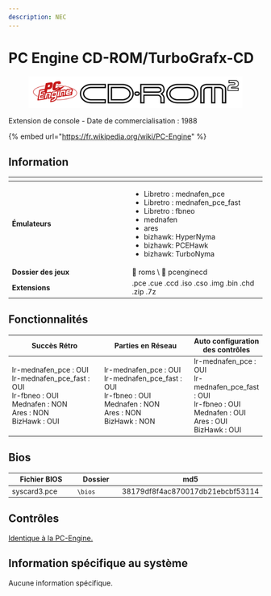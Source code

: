 ```yaml
---
description: NEC
---
```


# PC Engine CD-ROM/TurboGrafx-CD

<div align="left">

<figure><picture><source srcset="https://raw.githubusercontent.com/fabricecaruso/es-theme-carbon/91d85c7849cc550b0cac4e75cb8e0923d3b61b5e/art/logos/pce-cd-w.svg" media="(prefers-color-scheme: dark)"><img src="https://raw.githubusercontent.com/fabricecaruso/es-theme-carbon/52ff37c9e265587d006945a2ba695b5a962b3a3d/art/logos/pce-cd.svg" alt=""></picture><figcaption></figcaption></figure>

</div>

Extension de console - Date de commercialisation : 1988

{% embed url="https://fr.wikipedia.org/wiki/PC-Engine" %}

## Information

<table data-header-hidden><thead><tr><th width="224"></th><th></th></tr></thead><tbody><tr><td><strong>Émulateurs</strong></td><td><ul><li>Libretro : mednafen_pce</li><li>Libretro : mednafen_pce_fast</li><li>Libretro : fbneo</li><li>mednafen</li><li>ares</li><li>bizhawk: HyperNyma</li><li>bizhawk: PCEHawk</li><li>bizhawk: TurboNyma</li></ul></td></tr><tr><td><strong>Dossier des jeux</strong></td><td><span data-gb-custom-inline data-tag="emoji" data-code="1f4c2">📂</span> roms \ <span data-gb-custom-inline data-tag="emoji" data-code="1f4c2">📂</span> pcenginecd</td></tr><tr><td><strong>Extensions</strong></td><td>.pce .cue .ccd .iso .cso .img .bin .chd .zip .7z</td></tr></tbody></table>

## Fonctionnalités

<table><thead><tr><th width="250">Succès Rétro</th><th width="235">Parties en Réseau</th><th>Auto configuration des contrôles</th></tr></thead><tbody><tr><td>lr-mednafen_pce : OUI<br>lr-mednafen_pce_fast : OUI<br>lr-fbneo : OUI<br>Mednafen : NON<br>Ares : NON<br>BizHawk : OUI</td><td>lr-mednafen_pce : OUI<br>lr-mednafen_pce_fast : OUI<br>lr-fbneo : OUI<br>Mednafen : NON<br>Ares : NON<br>BizHawk : NON</td><td>lr-mednafen_pce : OUI<br>lr-mednafen_pce_fast : OUI<br>lr-fbneo : OUI<br>Mednafen : OUI<br>Ares : OUI<br>BizHawk : OUI</td></tr></tbody></table>

## Bios

<table><thead><tr><th width="224">Fichier BIOS</th><th width="169">Dossier</th><th>md5</th></tr></thead><tbody><tr><td>syscard3.pce</td><td><code>\bios</code></td><td>38179df8f4ac870017db21ebcbf53114</td></tr></tbody></table>

## Contrôles

[Identique à la PC-Engine.](pc-engine-turbografx-16.md#controles)

## Information spécifique au système

Aucune information spécifique.
